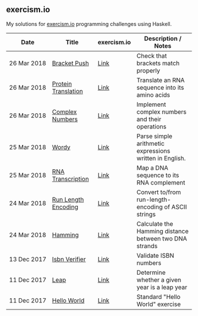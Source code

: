 ## exercism.io
My solutions for [exercism.io](http://exercism.io/) programming challenges using Haskell.

Date | Title | exercism.io | Description / Notes
--- | --- | --- | ---
<nobr>26 Mar 2018</nobr> | [Bracket Push](./Brackets.hs) | [Link](http://exercism.io/submissions/8e42f1e5e5834205a46c551ede696169) | Check that brackets match properly
<nobr>26 Mar 2018</nobr> | [Protein Translation](./ProteinTranslation.hs) | [Link](http://exercism.io/submissions/895ebc644695417fa10e02cf66733cf8) | Translate an RNA sequence into its amino acids
<nobr>26 Mar 2018</nobr> | [Complex Numbers](./ComplexNumbers.hs) | [Link](http://exercism.io/submissions/8bc972cb5eb94b40b35994cab405aed7) | Implement complex numbers and their operations
<nobr>25 Mar 2018</nobr> | [Wordy](./WordProblem.hs) | [Link](http://exercism.io/submissions/75c4c1324b4e47109150001df92465c2) | Parse simple arithmetic expressions written in English.
<nobr>25 Mar 2018</nobr> | [RNA Transcription](./DNA.hs) | [Link](http://exercism.io/submissions/9b313682ec3a48cc8b9449f2a6a8885b) | Map a DNA sequence to its RNA complement
<nobr>24 Mar 2018</nobr> | [Run Length Encoding](./RunLength.hs) | [Link](http://exercism.io/submissions/af84d8787b6c4b438caa5620dde771d0) | Convert to/from run-length-encoding of ASCII strings
<nobr>24 Mar 2018</nobr> | [Hamming](./Hamming.hs) | [Link](http://exercism.io/submissions/94e59ce1c3db4f5688fa129bc9b98042) | Calculate the Hamming distance between two DNA strands
<nobr>13 Dec 2017</nobr> | [Isbn Verifier](./IsbnVerifier.hs) | [Link](http://exercism.io/submissions/d0836c589324433a8e41bab3be01f411) | Validate ISBN numbers
<nobr>11 Dec 2017</nobr> | [Leap](./LeapYear.hs) | [Link](http://exercism.io/submissions/1f79d7cbf5ab4e3c93a2aa684eb26b78) | Determine whether a given year is a leap year
<nobr>11 Dec 2017</nobr> | [Hello World](./HelloWorld.hs) | [Link](http://exercism.io/submissions/bf4288fa041b4653884c3372c5c2b8be) | Standard "Hello World" exercise

